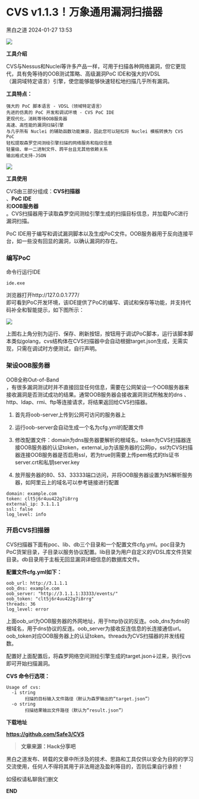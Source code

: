 #  CVS v1.1.3！万象通用漏洞扫描器   
 黑白之道   2024-01-27 13:53  
  
![](https://mmbiz.qpic.cn/mmbiz_gif/3xxicXNlTXLicwgPqvK8QgwnCr09iaSllrsXJLMkThiaHibEntZKkJiaicEd4ibWQxyn3gtAWbyGqtHVb0qqsHFC9jW3oQ/640?wx_fmt=gif "")  
  
**工具介绍**  
  
CVS与Nessus和Nuclei等许多产品一样，可用于扫描各种网络漏洞，但它更现代，具有免等待的OOB测试策略、高级漏洞PoC IDE和强大的VDSL  
（漏洞域特定语言）引擎，使您能够能够快速轻松地扫描几乎所有漏洞。  
  
  
**工具特点：**  
```
强大的 PoC 脚本语言 - VDSL（领域特定语言）
先进的仿真的 PoC 开发和调试环境 - CVS PoC IDE
更现代化，消耗等待OOB服务器
高速、高性能的漏洞扫描引擎
与几乎所有 Nuclei 的辅助函数功能兼容，因此您可以轻松将 Nuclei 模板转换为 CVS PoC
轻松提取森罗空间测绘引擎扫描的网络服务和指纹信息
轻量级、单一二进制文件、跨平台且无其他依赖关系
输出格式支持-JSON
```  
  
![](https://mmbiz.qpic.cn/sz_mmbiz_png/79gZQNibQ6udoPhoQTwfKEry3A4DB7bP2IYDchVibQ614wcVWRLLGsExFz2m1weLQ9Cz5rpv7Ls2DZibugOBVIG3Q/640?wx_fmt=png&from=appmsg&wxfrom=5&wx_lazy=1&wx_co=1 "")  
  
  
**工具使用**  
  
CVS由三部分组成：**CVS扫描器**  
、**PoC IDE**  
和**OOB服务器**  
。CVS扫描器用于读取森罗空间测绘引擎生成的扫描目标信息，并加载PoC进行漏洞扫描。  
  
PoC IDE用于编写和调试漏洞脚本以及生成PoC文件。OOB服务器用于反向连接平台，如一些没有回显的漏洞，以确认漏洞的存在。  
  
###   
### 编写PoC  
  
命令行运行IDE  
```
ide.exe
```  
  
浏览器打开http://127.0.0.1:777/  
即可看到PoC开发环境，该IDE提供了PoC的编写、调试和保存等功能，并支持代码补全和智能提示，如下图所示：  
  
![](https://mmbiz.qpic.cn/sz_mmbiz_png/79gZQNibQ6udoPhoQTwfKEry3A4DB7bP2Gzqc4w3XNCicF6EC78RhbianTDSuEycd2YEeY99u5Qm3FKLGfMLuSZMg/640?wx_fmt=png&from=appmsg&wxfrom=5&wx_lazy=1&wx_co=1 "")  
  
  
上图右上角分别为运行、保存、刷新按钮，按钮用于调试PoC脚本，运行该脚本脚本类似golang，cvs结构体在CVS扫描器中会自动根据target.json生成，无需实现，只需在调试时方便测试，自行声明。  
  
###   
### 架设OOB服务器  
  
OOB全称Out-of-Band  
，有很多漏洞测试时并不直接回显任何信息，需要在公网架设一个OOB服务器来接收漏洞是否测试成功的结果。通常OOB服务器会接收漏洞测试所触发的dns 、http、ldap、rmi、ftp等连接请求，将结果返回给CVS扫描器。  
  
1. 首先将oob-server上传到公网可访问的服务器上  
  
1. 运行oob-server会自动生成一个名为cfg.yml的配置文件  
  
1. 修改配置文件：domain为dns服务器要解析的根域名，token为CVS扫描器连接OOB服务器的认证token，external_ip为该服务器的公网ip，ssl为CVS扫描器连接OOB服务器是否启用ssl，若为true则需要上传pem格式的tls证书server.crt和私钥server.key  
  
1. 放开服务器的80、53、33333端口访问，并将OOB服务器设置为NS解析服务器，如阿里云上的域名可以参考链接进行配置  
  
```
domain: example.com
token: clt5j6r4uu422g7i8rrg
external_ip: 3.1.1.1
ssl: false
log_level: info
```  
###   
###   
### 开启CVS扫描器  
  
CVS扫描器下面有poc、lib、db三个目录和一个配置文件cfg.yml。poc目录为PoC货架目录，子目录以服务协议配置。lib目录为用户自定义的VDSL库文件货架目录。db目录用于主板无回显漏洞详细信息的数据库文件。  
  
  
**配置文件cfg.yml如下：**  
```
oob_url: http://3.1.1.1
oob_dns: example.com
oob_server: "http://3.1.1.1:33333/events/"
oob_token: "clt5j6r4uu422g7i8rrg"
threads: 36
log_level: error
```  
  
  
上面oob_url为OOB服务器的外网地址，用于http协议的反连。oob_dns为dns的根域名，用于dns协议的反连。oob_server为接收反连信息的长连接通信url。  
oob_token对应OOB服务器上的认证token。threads为CVS扫描器的并发线程数。  
  
  
配置好上面配置后，将森罗网络空间测绘引擎生成的target.json↓过来，执行cvs即可开始扫描漏洞。  
  
  
**CVS 命令行选项：**  
```
Usage of cvs:
  -i string
       扫描的目标输入文件路径（默认为森罗输出的“target.json”）
  -o string
       扫描结果输出文件路径（默认为“result.json”）
```  
  
  
**下载地址**  
  
**https://github.com/Safe3/CVS**  
  
> **文章来源：Hack分享吧**  
  
  
  
黑白之道发布、转载的文章中所涉及的技术、思路和工具仅供以安全为目的的学习交流使用，任何人不得将其用于非法用途及盈利等目的，否则后果自行承担！  
  
如侵权请私聊我们删文  
  
  
**END**  
  
  
